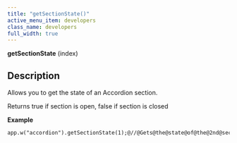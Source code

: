 ```yaml
---
title: "getSectionState()"
active_menu_item: developers
class_name: developers
full_width: true
---
```



**getSectionState** (index)

## Description

Allows you to get the state of an Accordion section.

Returns true if section is open, false if section is closed

**Example**

    app.w("accordion").getSectionState(1);@//@Gets@the@state@of@the@2nd@section@in@the@container
   

